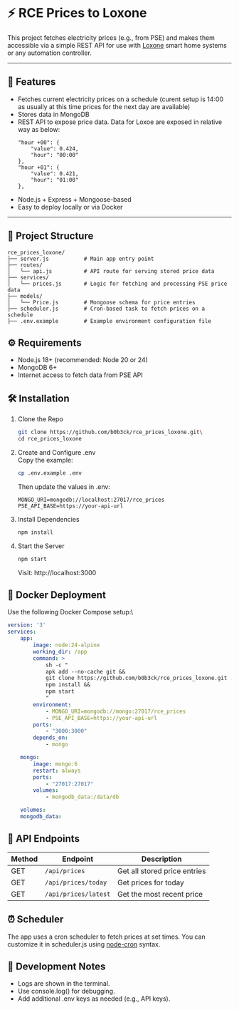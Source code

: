 # ⚡ RCE Prices to Loxone

This project fetches electricity prices (e.g., from PSE) and makes them accessible via a simple REST API for use with [Loxone](https://www.loxone.com/) smart home systems or any automation controller.

---

## 🚀 Features

- Fetches current electricity prices on a schedule (curent setup is 14:00 as usually at this time prices for the next day are available)
- Stores data in MongoDB
- REST API to expose price data. Data for Loxoe are exposed in relative way as below:
    ```
    "hour +00": {
        "value": 0.424,
        "hour": "00:00"
    },
    "hour +01": {
        "value": 0.421,
        "hour": "01:00"
    },
    ```
- Node.js + Express + Mongoose-based
- Easy to deploy locally or via Docker

---

## 📁 Project Structure

```text
rce_prices_loxone/
├── server.js           # Main app entry point
├── routes/
│   └── api.js          # API route for serving stored price data
├── services/
│   └── prices.js       # Logic for fetching and processing PSE price data
├── models/
│   └── Price.js        # Mongoose schema for price entries
├── scheduler.js        # Cron-based task to fetch prices on a schedule
├── .env.example        # Example environment configuration file
```
## ⚙️ Requirements

- Node.js 18+ (recommended: Node 20 or 24)
- MongoDB 6+
- Internet access to fetch data from PSE API

## 🛠 Installation

1. Clone the Repo
    ```bash
    git clone https://github.com/b0b3ck/rce_prices_loxone.git\
    cd rce_prices_loxone
    ```
2. Create and Configure .env\
Copy the example:
    ```bash
    cp .env.example .env
    ```
    Then update the values in .env:
    ```env
    MONGO_URI=mongodb://localhost:27017/rce_prices
    PSE_API_BASE=https://your-api-url
    ```
3. Install Dependencies
    ```bash
    npm install
    ```
4. Start the Server
    ```bash
    npm start
    ```
    Visit: http://localhost:3000

## 🐳 Docker Deployment
Use the following Docker Compose setup:\
```yaml
version: '3'
services:
    app:
        image: node:24-alpine
        working_dir: /app
        command: >
            sh -c "
            apk add --no-cache git &&
            git clone https://github.com/b0b3ck/rce_prices_loxone.git . &&
            npm install &&
            npm start
            "
        environment:
            - MONGO_URI=mongodb://mongo:27017/rce_prices
            - PSE_API_BASE=https://your-api-url
        ports:
            - "3000:3000"
        depends_on:
            - mongo

    mongo:
        image: mongo:6
        restart: always
        ports:
            - "27017:27017"
        volumes:
            - mongodb_data:/data/db

    volumes:
    mongodb_data:
```

## 📡 API Endpoints

| Method | Endpoint             | Description                  |
| ------ | -------------------- | ---------------------------- |
| GET    | `/api/prices`        | Get all stored price entries |
| GET    | `/api/prices/today`  | Get prices for today         |
| GET    | `/api/prices/latest` | Get the most recent price    |

## ⏰ Scheduler

The app uses a cron scheduler to fetch prices at set times.
You can customize it in scheduler.js using [node-cron](https://www.npmjs.com/package/node-cron) syntax.

## 🐞 Development Notes

- Logs are shown in the terminal.
- Use console.log() for debugging.
- Add additional .env keys as needed (e.g., API keys).